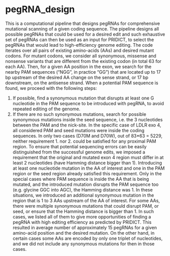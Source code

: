 # pegRNA_design

This is a computational pipeline that designs pegRNAs for comprehensive mutational scanning of a given coding sequence. The pipeline designs all possible pegRNAs that could be used for a desired edit and such exhaustive set of pegRNAs can then be used as an input for PRIDICT, to select the pegRNAs that would lead to high-efficiency genome editing.
The code iterates over all pairs of existing amino-acids (AAs) and desired mutant codons. For mutant codons, we consider all synonymous, missense and nonsense variants that are different from the existing codon (in total 63 for each AA). Then, for a given AA position in the exon, we search for the nearby PAM sequences (“NGG”, in practice “GG”) that are located up to 17 bp upstream of the desired AA change on the sense strand, or 17 bp downstream, on the antisense strand. When a potential PAM sequence is found, we proceed with the following steps:
1.	If possible, find a synonymous mutation that disrupts at least one G nucleotide in the PAM sequence to be introduced with pegRNA, to avoid repeated editing of the genome. 
2.	If there are no such synonymous mutations, search for possible synonymous mutations inside the seed sequence, i.e. the 3 nucleotides between the PAM and the nick-site. 
In the specific case of LDLR exo 4, all considered PAM and seed mutations were inside the coding sequences. In only two cases (D70M and D70W), out of 83*63 = 5229, neither requirement 1. nor 2. could be satisfied for any proximal PAM region.
To ensure that potential sequencing errors can be easily distinguished from the successful genome edits, we imposed a requirement that the original and mutated exon 4 region must differ in at least 2 nucleotides (have Hamming distance bigger than 1). Introducing at least one nucleotide mutation in the AA of interest and one in the PAM region or the seed region already satisfied this requirement. Only in the special cases where PAM sequence is inside the AA that is being mutated, and the introduced mutation disrupts the PAM sequence too (e.g. glycine GGC into AGC), the Hamming distance was 1. In these situations, we introduced an additional synonymous mutation in the region that is 1 to 3 AAs upstream of the AA of interest. 
For some AAs, there were multiple synonymous mutations that could disrupt PAM, or seed, or ensure that the Hamming distance is bigger than 1. In such cases, we listed all of them to give more opportunities of finding a pegRNA with high editing efficiency as predicted by PRIDICT. This resulted in average number of approximately 15 pegRNAs for a given amino-acid position and the desired mutation. On the other hand, in certain cases some AAs are encoded by only one triplet of nucleotides, and we did not include any synonymous mutations for then in those cases. 
